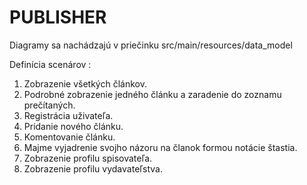 PUBLISHER
=========
Diagramy sa nachádzajú v priečinku src/main/resources/data\_model

Definícia scenárov :

1. Zobrazenie všetkých článkov.
2. Podrobné zobrazenie jedného článku a zaradenie do zoznamu prečítaných.
3. Registrácia uživateľa.
4. Pridanie nového článku.
5. Komentovanie článku.
6. Majme vyjadrenie svojho názoru na članok formou notácie štastia.
7. Zobrazenie profilu spisovateľa.
8. Zobrazenie profilu vydavateľstva.
